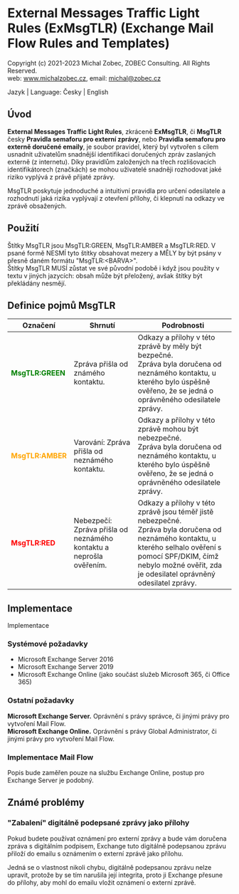 # External Messages Traffic Light Rules (ExMsgTLR) (Exchange Mail Flow Rules and Templates)

Copyright (c) 2021-2023 Michal Zobec, ZOBEC Consulting. All Rights Reserved.  
web: www.michalzobec.cz, email: michal@zobec.cz

Jazyk | Language: Česky | English


## Úvod

**External Messages Traffic Light Rules**, zkráceně **ExMsgTLR**, či **MsgTLR** česky **Pravidla semaforu pro externí zprávy**, nebo **Pravidla semaforu pro externě doručené emaily**, je soubor pravidel, který byl vytvořen s cílem usnadnit uživatelům snadnější identifikaci doručených zpráv zaslaných externě (z internetu). Díky pravidlům založených na třech rozlišovacích identifikátorech (značkách) se mohou uživatelé snadněji rozhodovat jaké riziko vyplývá z právě přijaté zprávy.

MsgTLR poskytuje jednoduché a intuitivní pravidla pro určení odesilatele a rozhodnutí jaká rizika vyplývají z otevření přílohy, či klepnutí na odkazy ve zprávě obsažených.

## Použití

Štítky MsgTLR jsou MsgTLR:GREEN, MsgTLR:AMBER a MsgTLR:RED. V psané formě NESMÍ tyto štítky obsahovat mezery a MĚLY by být psány v přesně daném formátu "MsgTLR:\<BARVA>".  
Štítky MsgTLR MUSÍ zůstat ve své původní podobě i když jsou použity v textu v jiných jazycích: obsah může být přeložený, avšak štítky být překládány nesmějí.

## Definice pojmů MsgTLR

| Označení | Shrnutí | Podrobnosti |
| --------------------------------- | --------------------- | --------------------- |
| <span style="color: green;">**MsgTLR:GREEN**</span> | Zpráva přišla od známého kontaktu. | Odkazy a přílohy v této zprávě by měly být bezpečné.<br/>Zpráva byla doručena od neznámého kontaktu, u kterého bylo úspěšně ověřeno, že se jedná o oprávněného odesilatele zprávy. |
| <span style="color: orange;">**MsgTLR:AMBER**</span> | Varování: Zpráva přišla od neznámého kontaktu. | Odkazy a přílohy v této zprávě mohou být nebezpečné.<br/>Zpráva byla doručena od neznámého kontaktu, u kterého bylo úspěšně ověřeno, že se jedná o oprávněného odesilatele zprávy. |
| <span style="color: red;">**MsgTLR:RED**</span> | Nebezpečí: Zpráva přišla od neznámého kontaktu a neprošla ověřením. | Odkazy a přílohy v této zprávě jsou téměř jistě nebezpečné.<br/>Zpráva byla doručena od neznámého kontaktu, u kterého selhalo ověření s pomocí SPF/DKIM, čímž nebylo možné ověřit, zda je odesilatel oprávněný odesilatel zprávy. |

## Implementace

Implementace 


### Systémové požadavky

* Microsoft Exchange Server 2016
* Microsoft Exchange Server 2019
* Microsoft Exchange Online (jako součást služeb Microsoft 365, či Office 365)

### Ostatní požadavky

**Microsoft Exchange Server.** Oprávnění s právy správce, či jinými právy pro vytvoření Mail Flow.  
**Microsoft Exchange Online.** Oprávnění s právy Global Administrator, či jinými právy pro vytvoření Mail Flow.

### Implementace Mail Flow

Popis bude zaměřen pouze na službu Exchange Online, postup pro Exchange Server je podobný.




## Známé problémy


### "Zabalení" digitálně podepsané zprávy jako přílohy

Pokud budete používat oznámení pro externí zprávy a bude vám doručena zpráva s digitálním podpisem, Exchange tuto digitálně podepsanou zprávu přiloží do emailu s oznámením o externí zprávě jako přílohu.

Jedná se o vlastnost nikoli chybu, digitálně podepsanou zprávu nelze upravit, protože by se tím narušila její integrita, proto ji Exchange přesune do přílohy, aby mohl do emailu vložit oznámení o externí zprávě.

